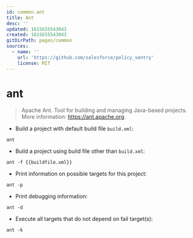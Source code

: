 ```yaml
---
id: common.ant
title: Ant
desc: ''
updated: 1615655543043
created: 1615655543043
gitDirPath: pages/common
sources:
  - name: ''
    url: 'https://github.com/salesforce/policy_sentry'
    license: MIT
---
```

# ant

> Apache Ant.
> Tool for building and managing Java-based projects.
> More information: <https://ant.apache.org>.

- Build a project with default build file `build.xml`:

`ant`

- Build a project using build file other than `build.xml`:

`ant -f {{buildfile.xml}}`

- Print information on possible targets for this project:

`ant -p`

- Print debugging information:

`ant -d`

- Execute all targets that do not depend on fail target(s):

`ant -k`

